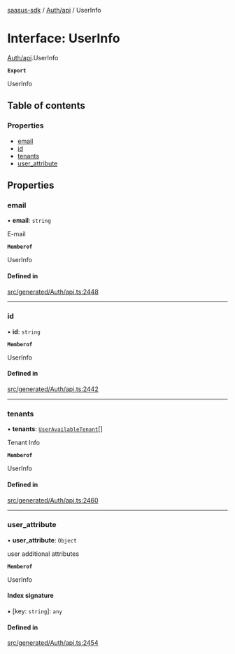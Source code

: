 [saasus-sdk](../README.md) / [Auth/api](../modules/Auth_api.md) / UserInfo

# Interface: UserInfo

[Auth/api](../modules/Auth_api.md).UserInfo

**`Export`**

UserInfo

## Table of contents

### Properties

- [email](Auth_api.UserInfo.md#email)
- [id](Auth_api.UserInfo.md#id)
- [tenants](Auth_api.UserInfo.md#tenants)
- [user\_attribute](Auth_api.UserInfo.md#user_attribute)

## Properties

### email

• **email**: `string`

E-mail

**`Memberof`**

UserInfo

#### Defined in

[src/generated/Auth/api.ts:2448](https://github.com/saasus-platform/saasus-sdk-javascript/blob/2c78b0a/src/generated/Auth/api.ts#L2448)

___

### id

• **id**: `string`

**`Memberof`**

UserInfo

#### Defined in

[src/generated/Auth/api.ts:2442](https://github.com/saasus-platform/saasus-sdk-javascript/blob/2c78b0a/src/generated/Auth/api.ts#L2442)

___

### tenants

• **tenants**: [`UserAvailableTenant`](Auth_api.UserAvailableTenant.md)[]

Tenant Info

**`Memberof`**

UserInfo

#### Defined in

[src/generated/Auth/api.ts:2460](https://github.com/saasus-platform/saasus-sdk-javascript/blob/2c78b0a/src/generated/Auth/api.ts#L2460)

___

### user\_attribute

• **user\_attribute**: `Object`

user additional attributes

**`Memberof`**

UserInfo

#### Index signature

▪ [key: `string`]: `any`

#### Defined in

[src/generated/Auth/api.ts:2454](https://github.com/saasus-platform/saasus-sdk-javascript/blob/2c78b0a/src/generated/Auth/api.ts#L2454)
